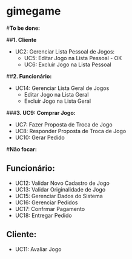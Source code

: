 # gimegame

#**To be done:**

##**1. Cliente**
* UC2: Gerenciar Lista Pessoal de Jogos:
  * UC5: Editar Jogo na Lista Pessoal - OK
  * UC6: Excluir Jogo na Lista Pessoal

##**2. Funcionário:**
* UC14: Gerenciar Lista Geral de Jogos
  * Editar Jogo na Lista Geral
  * Excluir Jogo na Lista Geral
  
###**3. UC9: Comprar Jogo:**
* UC7: Fazer Proposta de Troca de Jogo
* UC8: Responder Proposta de Troca de Jogo
* UC10: Gerar Pedido


#**Não focar:**
## **Funcionário:**
* UC12: Validar Novo Cadastro de Jogo
* UC13: Validar Originalidade de Jogo
* UC15: Gerenciar Dados do Sistema
* UC16: Gerenciar Pedidos
* UC17: Confrmar Pagamento
* UC18: Entregar Pedido
    
## **Cliente:**
* UC11: Avaliar Jogo
